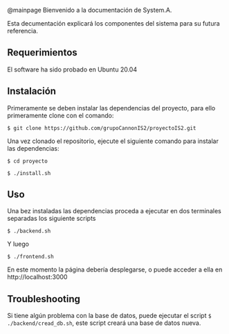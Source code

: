 @mainpage Bienvenido a la documentación de System.A.

Esta decumentación explicará los componentes del sistema para su futura referencia.

## Requerimientos
El software ha sido probado en Ubuntu 20.04
## Instalación
Primeramente se deben instalar las dependencias del proyecto, para ello primeramente clone con el comando:

`$ git clone https://github.com/grupoCannonIS2/proyectoIS2.git`

Una vez clonado el repositorio, ejecute el siguiente comando para instalar las dependencias:

`$ cd proyecto`

`$ ./install.sh`

## Uso
Una bez instaladas las dependencias proceda a ejecutar en dos terminales separadas los siguiente scripts

`$ ./backend.sh`

Y luego

`$ ./frontend.sh`

En este momento la página debería desplegarse, o puede acceder a ella en http://localhost:3000

## Troubleshooting

Si tiene algún problema con la base de datos, puede ejecutar el script `$ ./backend/cread_db.sh`, este script creará una base de datos nueva.